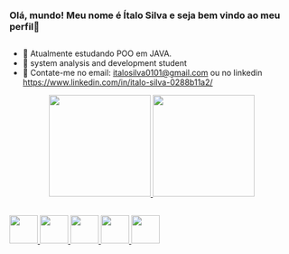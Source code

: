 <link rel="stylesheet" href="https://cdn.jsdelivr.net/gh/devicons/devicon@v2.14.0/devicon.min.css">

### Olá, mundo! Meu nome é Ítalo Silva e seja bem vindo ao meu perfil👋

##

- 🔭 Atualmente estudando POO em JAVA.
- 🌱 system analysis and development student
- 👯 Contate-me no email: italosilva0101@gmail.com ou no linkedin https://www.linkedin.com/in/italo-silva-0288b11a2/

<div align="center">
  <a href="https://github.com/italosilva02">
  <img height="180em" src="https://github-readme-stats.vercel.app/api?username=italosilva02&show_icons=true&theme=cobalt&include_all_commits=true&count_private=true"/>
  <img height="180em" src="https://github-readme-stats.vercel.app/api/top-langs/?username=italosilva02&layout=compact&langs_count=7&theme=cobalt"/>
</div>
  
  ##
  
  <div style="display: inline_block>
  <img height="50" width="50" src="https://cdn.jsdelivr.net/gh/devicons/devicon/icons/python/python-original.svg"/>
  <img height="50" width="50" src="https://cdn.jsdelivr.net/gh/devicons/devicon/icons/java/java-original-wordmark.svg" />
  <img height="50" width="50" src="https://cdn.jsdelivr.net/gh/devicons/devicon/icons/css3/css3-original.svg"/>
  <img height="50" width="50" src="https://cdn.jsdelivr.net/gh/devicons/devicon/icons/html5/html5-original.svg"/>
  <img height="50" width="50" src="https://cdn.jsdelivr.net/gh/devicons/devicon/icons/cplusplus/cplusplus-original.svg" />
  <img height="50" width="50" src="https://cdn.jsdelivr.net/gh/devicons/devicon/icons/git/git-original.svg" />

    




 
</div>
